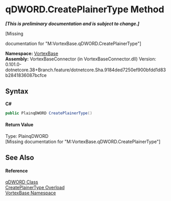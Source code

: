 # qDWORD.CreatePlainerType Method 
 _**\[This is preliminary documentation and is subject to change.\]**_

\[Missing <summary> documentation for "M:VortexBase.qDWORD.CreatePlainerType"\]

**Namespace:**&nbsp;<a href="N_VortexBase.md">VortexBase</a><br />**Assembly:**&nbsp;VortexBaseConnector (in VortexBaseConnector.dll) Version: 0.101.0-dotnetcore.38+Branch.feature/dotnetcore.Sha.9184ded7250ef900bfdd1d83b2841836087bcfce

## Syntax

**C#**<br />
``` C#
public PlainqDWORD CreatePlainerType()
```


#### Return Value
Type: PlainqDWORD<br />\[Missing <returns> documentation for "M:VortexBase.qDWORD.CreatePlainerType"\]

## See Also


#### Reference
<a href="T_VortexBase_qDWORD.md">qDWORD Class</a><br /><a href="Overload_VortexBase_qDWORD_CreatePlainerType.md">CreatePlainerType Overload</a><br /><a href="N_VortexBase.md">VortexBase Namespace</a><br />